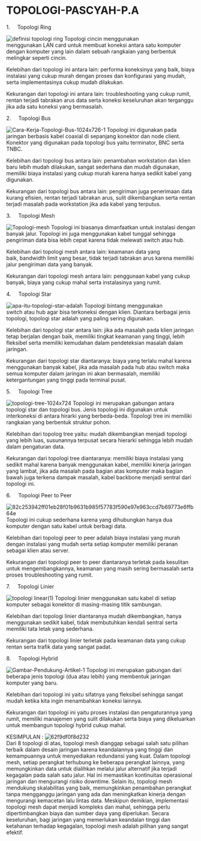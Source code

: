 # TOPOLOGI-PASCYAH-P.A
1.     Topologi Ring

![definisi topologi ring](https://github.com/user-attachments/assets/5fd2aaa2-384c-4a53-bef8-ce9b84f9117f)
Topologi cincin menggunakan menggunakan LAN card untuk membuat koneksi antara satu komputer dengan komputer yang lain dalam sebuah rangkaian yang berbentuk melingkar seperti cincin. 

Kelebihan dari topologi ini antara lain: performa koneksinya yang baik, biaya instalasi yang cukup murah dengan proses dan konfigurasi yang mudah, serta implementasinya cukup mudah dilakukan.

Kekurangan dari topologi ini antara lain: troubleshooting yang cukup rumit, rentan terjadi tabrakan arus data serta koneksi keseluruhan akan terganggu jika ada satu koneksi yang bermasalah.

2.     Topologi Bus

![Cara-Kerja-Topologi-Bus-1024x726-1](https://github.com/user-attachments/assets/f2f04480-261e-448e-87ef-63da590fe53a)
Topologi ini digunakan pada jaringan berbasis kabel coaxial di sepanjang konektor dan node client. Konektor yang digunakan pada topologi bus yaitu terminator, BNC serta TNBC.

Kelebihan dari topologi bus antara lain: penambahan workstation dan klien baru lebih mudah dilakukan, sangat sederhana dan mudah digunakan, memiliki biaya instalasi yang cukup murah karena hanya sedikit kabel yang digunakan.

Kekurangan dari topologi bus antara lain: pengiriman juga penerimaan data kurang efisien, rentan terjadi tabrakan arus, sulit dikembangkan serta rentan terjadi masalah pada workstation jika ada kabel yang terputus.

3.     Topologi Mesh

![Topologi-mesh](https://github.com/user-attachments/assets/8992be70-88e1-4400-b4d8-31e563e4ec4a)
Topologi ini biasanya dimanfaatkan untuk instalasi dengan banyak jalur. Topologi ini juga menggunakan kabel tunggal sehingga pengiriman data bisa lebih cepat karena tidak melewati switch atau hub.

Kelebihan dari topologi mesh antara lain: keamanan data yang baik, bandwidth limit yang besar, tidak terjadi tabrakan arus karena memiliki jalur pengiriman data yang banyak.

Kekurangan dari topologi mesh antara lain: penggunaan kabel yang cukup banyak, biaya yang cukup mahal serta instalasinya yang rumit.

4.     Topologi Star

![apa-itu-topologi-star-adalah](https://github.com/user-attachments/assets/af51ee4a-40b0-45bb-bf76-9d5038ac36d5)
Topologi bintang menggunakan switch atau hub agar bisa terkoneksi dengan klien. Diantara berbagai jenis topologi, topologi star adalah yang paling sering digunakan.

Kelebihan dari topologi star antara lain: jika ada masalah pada klien jaringan tetap berjalan dengan baik, memiliki tingkat keamanan yang tinggi, lebih fleksibel serta memiliki kemudahan dalam pendeteksian masalah dalam jaringan.

Kekurangan dari topologi star diantaranya: biaya yang terlalu mahal karena menggunakan banyak kabel, jika ada masalah pada hub atau switch maka semua komputer dalam jaringan ini akan bermasalah, memiliki ketergantungan yang tinggi pada terminal pusat.

5.     Topologi Tree

![topologi-tree-1024x724](https://github.com/user-attachments/assets/1b3acbee-ae55-46a7-b8f8-7525a73f4842)
Topologi ini merupakan gabungan antara topologi star dan topologi bus. Jenis topologi ini digunakan untuk interkoneksi di antara hirarki yang berbeda-beda. Topologi tree ini memiliki rangkaian yang berbentuk struktur pohon.

Kelebihan dari topolog tree yaitu: mudah dikembangkan menjadi topologi yang lebih luas, susunannya terpusat secara hierarki sehingga lebih mudah dalam pengaturan data.

Kekurangan dari topologi tree diantaranya: memiliki biaya instalasi yang sedikit mahal karena banyak menggunakan kabel, memiliki kinerja jaringan yang lambat, jika ada masalah pada bagian atas komputer maka bagian bawah juga terkena dampak masalah, kabel backbone menjadi sentral dari topologi ini.

6.     Topologi Peer to Peer

![82c253942ff01eb28f01b9631b985f57783f590e97e963ccd7b69773e6ffb64e](https://github.com/user-attachments/assets/a47abb98-d157-4d2e-afbd-054cf863080a)
Topologi ini cukup sederhana karena yang dihubungkan hanya dua komputer dengan satu kabel untuk berbagi data.

Kelebihan dari topologi peer to peer adalah biaya instalasi yang murah dengan instalasi yang mudah serta setiap komputer memiliki peranan sebagai klien atau server.

Kekurangan dari topologi peer to peer diantaranya terletak pada kesulitan untuk mengembangkannya, keamanan yang masih sering bermasalah serta proses troubleshooting yang rumit.

7.     Topologi Linier

![topologi linear(1)](https://github.com/user-attachments/assets/61e70c48-0e2f-4f02-8b2f-d986f8d4ef09)
Topologi linier menggunakan satu kabel di setiap komputer sebagai konektor di masing-masing titik sambungan.

Kelebihan dari topologi linier diantaranya mudah dikembangkan, hanya menggunakan sedikit kabel, tidak membutuhkan kendali sentral serta memiliki tata letak yang sederhana.

Kekurangan dari topologi linier terletak pada keamanan data yang cukup rentan serta trafik data yang sangat padat.

8.     Topologi Hybrid

![Gambar-Pendukung-Artikel-1](https://github.com/user-attachments/assets/c3fbb437-28e8-46df-a499-5bea629fcb7c)
Topologi ini merupakan gabungan dari beberapa jenis topologi (dua atau lebih) yang membentuk jaringan komputer yang baru.

Kelebihan dari topologi ini yaitu sifatnya yang fleksibel sehingga sangat mudah ketika kita ingin menambahkan koneksi lainnya.

Kekurangan dari topologi ini yaitu proses instalasi dan pengaturannya yang rumit, memiliki manajemen yang sulit dilakukan serta biaya yang dikeluarkan untuk membangun topologi hybrid cukup mahal.



KESIMPULAN : 
![62f9df0f8d232](https://github.com/user-attachments/assets/9977fc65-8db0-4090-93eb-2959ffcc5e5e)                     
Dari 8 topologi di atas, topologi mesh dianggap sebagai salah satu pilihan terbaik dalam desain jaringan karena keandalannya yang tinggi dan kemampuannya untuk menyediakan redundansi yang kuat. Dalam topologi mesh, setiap perangkat terhubung ke beberapa perangkat lainnya, yang memungkinkan data untuk dialihkan melalui jalur alternatif jika terjadi kegagalan pada salah satu jalur. 
      Hal ini memastikan kontinuitas operasional jaringan dan mengurangi risiko downtime. Selain itu, topologi mesh mendukung skalabilitas yang baik, memungkinkan penambahan perangkat tanpa mengganggu jaringan yang ada dan meningkatkan kinerja dengan mengurangi kemacetan lalu lintas data. Meskipun demikian, implementasi topologi mesh dapat menjadi kompleks dan mahal, sehingga perlu dipertimbangkan biaya dan sumber daya yang diperlukan. Secara keseluruhan, bagi jaringan yang memerlukan keandalan tinggi dan ketahanan terhadap kegagalan, topologi mesh adalah pilihan yang sangat efektif.
